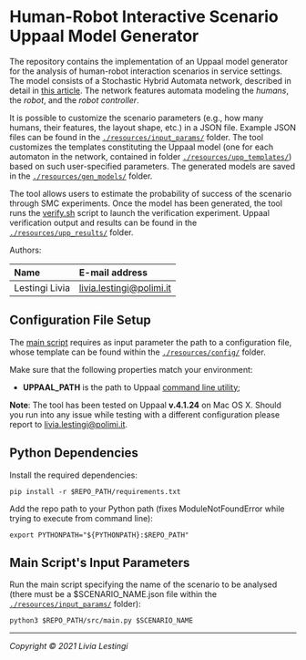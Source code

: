 Human-Robot Interactive Scenario Uppaal Model Generator 
====================================

The repository contains the implementation of an Uppaal model generator for the analysis of human-robot interaction scenarios in service settings.
The model consists of a Stochastic Hybrid Automata network, described in detail in [this article][paper2].
The network features automata modeling the *humans*, the *robot*, and the *robot controller*.

It is possible to customize the scenario parameters (e.g., how many humans, their features, the layout shape, etc.) in a JSON file. Example JSON files can be found in the [`./resources/input_params/`](resources/input_params) folder.
The tool customizes the templates constituting the Uppaal model (one for each automaton in the network, contained in folder [`./resources/upp_templates/`](resources/upp_templates)) based on such user-specified parameters. The generated models are saved in the [`./resources/gen_models/`](resources/gen_models) folder.

The tool allows users to estimate the probability of success of the scenario through SMC experiments. Once the model has been generated, the tool runs the [verify.sh](resources/upp_resources) script to launch the verification experiment. Uppaal verification output and results can be found in the [`./resources/upp_results/`](resources/upp_results) folder.

Authors:

| Name              | E-mail address           |
|:----------------- |:-------------------------|
| Lestingi Livia    | livia.lestingi@polimi.it |


Configuration File Setup
-----------

The [main script](src/main.py) requires as input parameter the path to a configuration file, whose template can be found within the [`./resources/config/`](resources/config) folder.

Make sure that the following properties match your environment: 
- **UPPAAL_PATH** is the path to Uppaal [command line utility][verifyta];

**Note**: The tool has been tested on Uppaal **v.4.1.24** on Mac OS X. Should you run into any issue while testing with a different configuration please report to livia.lestingi@polimi.it.

Python Dependencies
-----------

Install the required dependencies:

	pip install -r $REPO_PATH/requirements.txt

Add the repo path to your Python path (fixes ModuleNotFoundError while trying to execute from command line):

	export PYTHONPATH="${PYTHONPATH}:$REPO_PATH"


Main Script's Input Parameters
-----------

Run the main script specifying the name of the scenario to be analysed (there must be a $SCENARIO_NAME.json file within the [`./resources/input_params/`](resources/input_params) folder):

	python3 $REPO_PATH/src/main.py $SCENARIO_NAME
	
---

*Copyright &copy; 2021 Livia Lestingi*

[paper1]: https://doi.org/10.4204/EPTCS.319.2
[paper2]: https://doi.org/10.1007/978-3-030-58768-0_17
[paper3]: https://doi.org/10.1109/SMC42975.2020.9283204
[paper4]: https://doi.org/10.1109/ACCESS.2021.3117852
[angluin]: https://doi.org/10.1016/0890-5401(87)90052-6
[uppaal]: https://uppaal.org/
[dep]: https://github.com/LesLivia/hri_deployment
[verifyta]: https://docs.uppaal.org/toolsandapi/verifyta/
